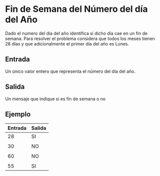   # Fin de Semana del Número del día del Año

Dado el numero del día del año identifica si dicho día cae en un fin de semana.
Para resolver el problema considera que todos los meses tienen 28 días y que adicionalmente el primer día del año es Lunes.

## Entrada

Un único valor entero que representa el número del día del año.

## Salida

Un mensaje que indique si es fin de semana o no

## Ejemplo
| Entrada |  Salida|
|--|--|
| 28 |  SI|
|  |  |
|30  | NO |
|  |  |
|60  | NO |
|  |  |
| 55 | SI |

